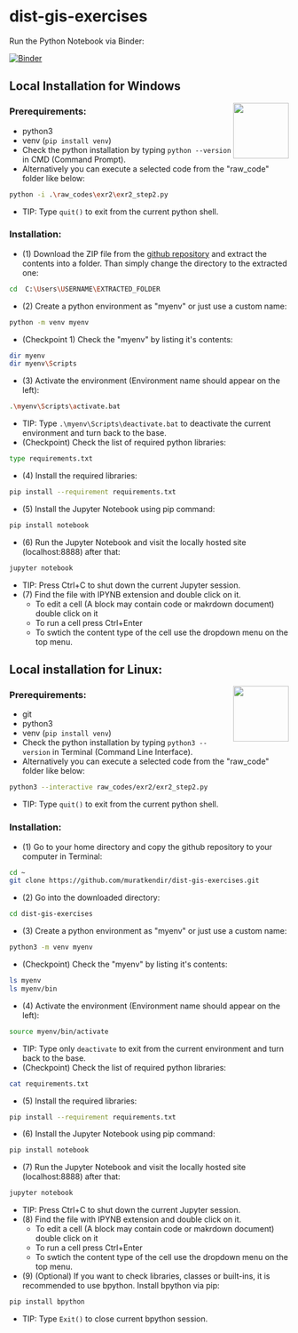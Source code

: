 # dist-gis-exercises

Run the Python Notebook via Binder:

[![Binder](https://mybinder.org/badge_logo.svg)](https://mybinder.org/v2/gh/muratkendir/dist-gis-exercises/main)

## Local Installation for Windows

<img style="float: right; width: 100px; height: auto;" src="http://img4.wikia.nocookie.net/__cb20141027012809/simpsons/images/8/8e/Bill_Gates.png">

### Prerequirements:

- python3
- venv (```pip install venv```)
- Check the python installation by typing ```python --version``` in CMD (Command Prompt).
- Alternatively you can execute a selected code from the "raw_code" folder like below:
```bash
python -i .\raw_codes\exr2\exr2_step2.py
```
  - TIP: Type ```quit()``` to exit from the current python shell.

### Installation:

- (1) Download the ZIP file from the [github repository](https://github.com/muratkendir/dist-gis-exercises) and extract the contents into a folder. Than simply change the directory to the extracted one:
```bash
cd  C:\Users\USERNAME\EXTRACTED_FOLDER
```
- (2) Create a python environment as "myenv" or just use a custom name:
```bash
python -m venv myenv
```
- (Checkpoint 1) Check the "myenv" by listing it's contents:
```bash
dir myenv
dir myenv\Scripts
```
- (3) Activate the environment (Environment name should appear on the left):
```bash
.\myenv\Scripts\activate.bat
```
  - TIP: Type ```.\myenv\Scripts\deactivate.bat``` to deactivate the current environment and turn back to the base.
- (Checkpoint) Check the list of required python libraries:
```bash
type requirements.txt
```
- (4) Install the required libraries:
```bash
pip install --requirement requirements.txt
```
- (5) Install the Jupyter Notebook using pip command:
```bash
pip install notebook
```
- (6) Run the Jupyter Notebook and visit the locally hosted site (localhost:8888) after that:
```bash
jupyter notebook
```
  - TIP: Press Ctrl+C to shut down the current Jupyter session.
- (7) Find the file with IPYNB extension and double click on it.
  - To edit a cell (A block may contain code or makrdown document) double click on it
  - To run a cell press Ctrl+Enter
  - To swtich the content type of the cell use the dropdown menu on the top menu.

## Local installation for Linux:

<img style="float: right; width: 100px; height: auto;" src="https://seeklogo.com/images/L/linux-logo-704D6BB91C-seeklogo.com.png">

### Prerequirements:

- git
- python3
- venv (```pip install venv```)
- Check the python installation by typing ```python3 --version``` in Terminal (Command Line Interface).
- Alternatively you can execute a selected code from the "raw_code" folder like below:
```bash
python3 --interactive raw_codes/exr2/exr2_step2.py
```
  - TIP: Type ```quit()``` to exit from the current python shell.

### Installation:

- (1) Go to your home directory and copy the github repository to your computer in Terminal:
```bash
cd ~
git clone https://github.com/muratkendir/dist-gis-exercises.git
```
- (2) Go into the downloaded directory:
```bash
cd dist-gis-exercises
```
- (3) Create a python environment as "myenv" or just use a custom name:
```bash
python3 -m venv myenv
```
- (Checkpoint) Check the "myenv" by listing it's contents:
```bash
ls myenv
ls myenv/bin
```
- (4) Activate the environment (Environment name should appear on the left):
```bash
source myenv/bin/activate
```
  - TIP: Type only ```deactivate``` to exit from the current environment and turn back to the base.
- (Checkpoint) Check the list of required python libraries:
```bash
cat requirements.txt
```
- (5) Install the required libraries:
```bash
pip install --requirement requirements.txt
```
- (6) Install the Jupyter Notebook using pip command:
```bash
pip install notebook
```
- (7) Run the Jupyter Notebook and visit the locally hosted site (localhost:8888) after that:
```bash
jupyter notebook
```
  - TIP: Press Ctrl+C to shut down the current Jupyter session.
- (8) Find the file with IPYNB extension and double click on it.
  - To edit a cell (A block may contain code or makrdown document) double click on it
  - To run a cell press Ctrl+Enter
  - To swtich the content type of the cell use the dropdown menu on the top menu. 
- (9) (Optional) If you want to check libraries, classes or built-ins, it is recommended to use bpython. Install bpython via pip:
```bash
pip install bpython
```
  - TIP: Type ```Exit()``` to close current bpython session.